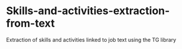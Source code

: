 # Skills-and-activities-extraction-from-text
Extraction of skills and activities linked to job text using the TG library

